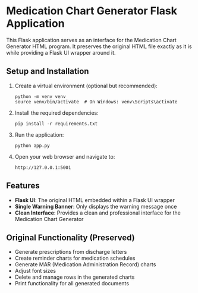 # Medication Chart Generator Flask Application

This Flask application serves as an interface for the Medication Chart Generator HTML program. It preserves the original HTML file exactly as it is while providing a Flask UI wrapper around it.

## Setup and Installation

1. Create a virtual environment (optional but recommended):
   ```
   python -m venv venv
   source venv/bin/activate  # On Windows: venv\Scripts\activate
   ```

2. Install the required dependencies:
   ```
   pip install -r requirements.txt
   ```

3. Run the application:
   ```
   python app.py
   ```

4. Open your web browser and navigate to:
   ```
   http://127.0.0.1:5001
   ```

## Features

- **Flask UI**: The original HTML embedded within a Flask UI wrapper
- **Single Warning Banner**: Only displays the warning message once
- **Clean Interface**: Provides a clean and professional interface for the Medication Chart Generator

## Original Functionality (Preserved)

- Generate prescriptions from discharge letters
- Create reminder charts for medication schedules
- Generate MAR (Medication Administration Record) charts
- Adjust font sizes
- Delete and manage rows in the generated charts
- Print functionality for all generated documents
